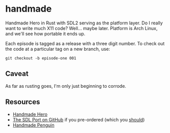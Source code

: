 # handmade

Handmade Hero in Rust with SDL2 serving as the platform layer. Do I really want to write much X11 code? Well... maybe later. Platform is Arch Linux, and we'll see how portable it ends up.

Each episode is tagged as a release with a three digit number. To check out the code at a particular tag on a new branch, use:

```shell
git checkout -b episode-one 001
```


## Caveat

As far as rusting goes, I'm only just beginning to corrode.


## Resources

 - [Handmade Hero](https://handmadehero.org)
 - [The SDL Port on GitHub](https://github.com/HandmadeHero/sdl) if you pre-ordered (which you <a href="https://transactions.sendowl.com/packages/6671/8CB9DE0F/purchase?gateway=Stripe">should</a>)
 - [Handmade Penguin](https://davidgow.net/handmadepenguin/default.html)
